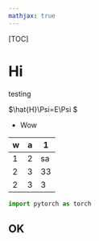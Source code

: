 ```yaml
---
mathjax: true
---
```


[TOC]

# Hi

testing

$\hat{H}\Psi=E\Psi $

- Wow

| w    | a    | 1    |
| ---- | ---- | ---- |
| 1    | 2    | sa   |
| 2    | 3    | 33   |
| 2    | 3    | 3    |

```Python
import pytorch as torch
```

## OK
